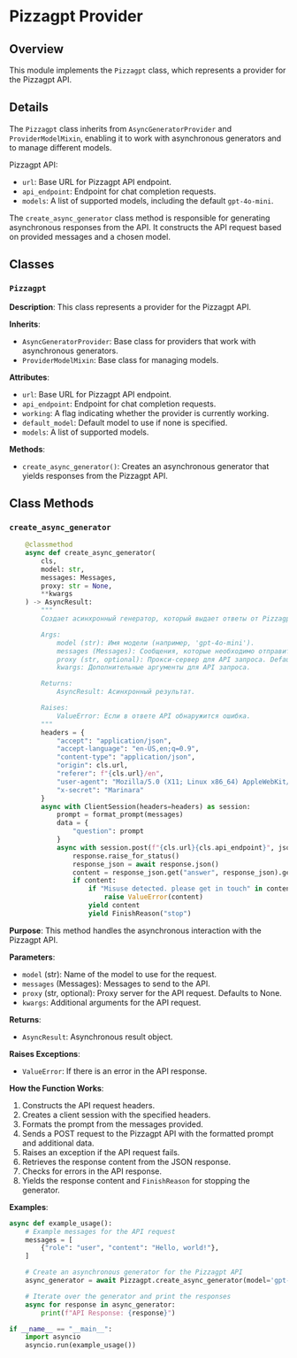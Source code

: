 # Pizzagpt Provider

## Overview

This module implements the `Pizzagpt` class, which represents a provider for the Pizzagpt API. 

## Details

The `Pizzagpt` class inherits from `AsyncGeneratorProvider` and `ProviderModelMixin`, enabling it to work with asynchronous generators and to manage different models.

Pizzagpt API:

* `url`: Base URL for Pizzagpt API endpoint.
* `api_endpoint`: Endpoint for chat completion requests. 
* `models`: A list of supported models, including the default `gpt-4o-mini`.

The `create_async_generator` class method is responsible for generating asynchronous responses from the API. It constructs the API request based on provided messages and a chosen model.

## Classes

### `Pizzagpt`

**Description**: This class represents a provider for the Pizzagpt API.

**Inherits**: 
* `AsyncGeneratorProvider`: Base class for providers that work with asynchronous generators.
* `ProviderModelMixin`: Base class for managing models.

**Attributes**:
* `url`: Base URL for Pizzagpt API endpoint.
* `api_endpoint`: Endpoint for chat completion requests.
* `working`: A flag indicating whether the provider is currently working.
* `default_model`: Default model to use if none is specified.
* `models`: A list of supported models.

**Methods**:
* `create_async_generator()`: Creates an asynchronous generator that yields responses from the Pizzagpt API.


## Class Methods

### `create_async_generator`

```python
    @classmethod
    async def create_async_generator(
        cls,
        model: str,
        messages: Messages,
        proxy: str = None,
        **kwargs
    ) -> AsyncResult:
        """
        Создает асинхронный генератор, который выдает ответы от Pizzagpt API.

        Args:
            model (str): Имя модели (например, 'gpt-4o-mini').
            messages (Messages): Сообщения, которые необходимо отправить в API.
            proxy (str, optional): Прокси-сервер для API запроса. Defaults to None.
            kwargs: Дополнительные аргументы для API запроса.

        Returns:
            AsyncResult: Асинхронный результат.

        Raises:
            ValueError: Если в ответе API обнаружится ошибка.
        """
        headers = {
            "accept": "application/json",
            "accept-language": "en-US,en;q=0.9",
            "content-type": "application/json",
            "origin": cls.url,
            "referer": f"{cls.url}/en",
            "user-agent": "Mozilla/5.0 (X11; Linux x86_64) AppleWebKit/537.36 (KHTML, like Gecko) Chrome/127.0.0.0 Safari/537.36",
            "x-secret": "Marinara"
        }
        async with ClientSession(headers=headers) as session:
            prompt = format_prompt(messages)
            data = {
                "question": prompt
            }
            async with session.post(f"{cls.url}{cls.api_endpoint}", json=data, proxy=proxy) as response:
                response.raise_for_status()
                response_json = await response.json()
                content = response_json.get("answer", response_json).get("content")
                if content:
                    if "Misuse detected. please get in touch" in content:
                        raise ValueError(content)
                    yield content
                    yield FinishReason("stop")
```

**Purpose**: This method handles the asynchronous interaction with the Pizzagpt API.

**Parameters**:

* `model` (str): Name of the model to use for the request.
* `messages` (Messages): Messages to send to the API.
* `proxy` (str, optional): Proxy server for the API request. Defaults to None.
* `kwargs`: Additional arguments for the API request.

**Returns**:

* `AsyncResult`: Asynchronous result object.

**Raises Exceptions**:

* `ValueError`: If there is an error in the API response.

**How the Function Works**:

1. Constructs the API request headers.
2. Creates a client session with the specified headers.
3. Formats the prompt from the messages provided.
4. Sends a POST request to the Pizzagpt API with the formatted prompt and additional data.
5. Raises an exception if the API request fails.
6. Retrieves the response content from the JSON response.
7. Checks for errors in the API response.
8. Yields the response content and `FinishReason` for stopping the generator.

**Examples**:

```python
async def example_usage():
    # Example messages for the API request
    messages = [
        {"role": "user", "content": "Hello, world!"},
    ]

    # Create an asynchronous generator for the Pizzagpt API
    async_generator = await Pizzagpt.create_async_generator(model='gpt-4o-mini', messages=messages)

    # Iterate over the generator and print the responses
    async for response in async_generator:
        print(f"API Response: {response}")

if __name__ == "__main__":
    import asyncio
    asyncio.run(example_usage())